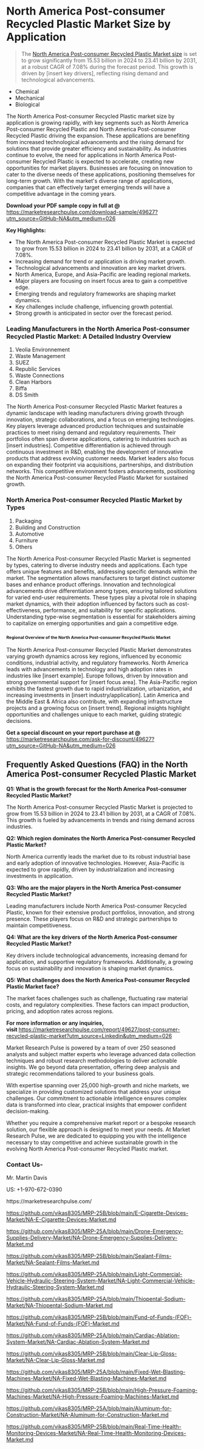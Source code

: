 <h1>North America Post-consumer Recycled Plastic Market&nbsp;Size by Application</h1><blockquote><p>The <a href="https://marketresearchpulse.com/download-sample/49627?utm_source=GitHub-NA&amp;utm_medium=026">North America Post-consumer Recycled Plastic Market size</a> is set to grow significantly from 15.53 billion in 2024 to 23.41 billion by 2031, at a robust CAGR of 7.08% during the forecast period. This growth is driven by [insert key drivers], reflecting rising demand and technological advancements.</p></blockquote><ul><li>Chemical<li> Mechanical<li> Biological</li></ul><p>The North America Post-consumer Recycled Plastic market size by application is growing rapidly, with key segments such as North America Post-consumer Recycled Plastic and North America Post-consumer Recycled Plastic driving the expansion. These applications are benefiting from increased technological advancements and the rising demand for solutions that provide greater efficiency and sustainability. As industries continue to evolve, the need for applications in North America Post-consumer Recycled Plastic is expected to accelerate, creating new opportunities for market players. Businesses are focusing on innovation to cater to the diverse needs of these applications, positioning themselves for long-term growth. With the market's diverse range of applications, companies that can effectively target emerging trends will have a competitive advantage in the coming years.</p><p><strong>Download your PDF sample copy in full at @ </strong><a href="https://marketresearchpulse.com/download-sample/49627?utm_source=GitHub-NA&amp;utm_medium=026">https://marketresearchpulse.com/download-sample/49627?utm_source=GitHub-NA&amp;utm_medium=026</a></p><p><strong>Key Highlights: </strong></p><ul><li>The North America Post-consumer Recycled Plastic Market is expected to grow from 15.53 billion in 2024 to 23.41 billion by 2031, at a CAGR of 7.08%.</li><li>Increasing demand for trend or application is driving market growth.</li><li>Technological advancements and innovation are key market drivers.</li><li>North America, Europe, and Asia-Pacific are leading regional markets.</li><li>Major players are focusing on insert focus area to gain a competitive edge.</li><li>Emerging trends and regulatory frameworks are shaping market dynamics.</li><li>Key challenges include challenge, influencing growth potential.</li><li>Strong growth is anticipated in sector over the forecast period.</li></ul><h3>Leading Manufacturers in the North America Post-consumer Recycled Plastic Market: A Detailed Industry Overview</h3><ol><li>Veolia Environnement</li><li>Waste Management</li><li>SUEZ</li><li>Republic Services</li><li>Waste Connections</li><li>Clean Harbors</li><li>Biffa</li><li>DS Smith</li></ol><div class="flex max-w-full flex-col flex-grow"><div class="min-h-8 text-message flex w-full flex-col items-end gap-2 whitespace-normal break-words [.text-message+&amp;]:mt-5" dir="auto" data-message-author-role="assistant" data-message-id="fd8432e4-4910-450d-b182-61b7bfb0a01f" data-message-model-slug="gpt-4o"><div class="flex w-full flex-col gap-1 empty:hidden first:pt-[3px]"><div class="markdown prose w-full break-words dark:prose-invert light"><p>The North America Post-consumer Recycled Plastic Market features a dynamic landscape with leading manufacturers driving growth through innovation, strategic collaborations, and a focus on emerging technologies. Key players leverage advanced production techniques and sustainable practices to meet rising demand and regulatory requirements. Their portfolios often span diverse applications, catering to industries such as [insert industries]. Competitive differentiation is achieved through continuous investment in R&amp;D, enabling the development of innovative products that address evolving customer needs. Market leaders also focus on expanding their footprint via acquisitions, partnerships, and distribution networks. This competitive environment fosters advancements, positioning the North America Post-consumer Recycled Plastic Market for sustained growth.</p></div></div></div></div><h3>North America Post-consumer Recycled Plastic Market by Types</h3><ol><li>Packaging<li> Building and Construction<li> Automotive<li> Furniture<li> Others</li></ol><div class="flex max-w-full flex-col flex-grow"><div class="min-h-8 text-message flex w-full flex-col items-end gap-2 whitespace-normal break-words [.text-message+&amp;]:mt-5" dir="auto" data-message-author-role="assistant" data-message-id="084470be-0bb7-4664-bddf-5156b4f41249" data-message-model-slug="gpt-4o-mini"><div class="flex w-full flex-col gap-1 empty:hidden first:pt-[3px]"><div class="markdown prose w-full break-words dark:prose-invert light"><p>The North America Post-consumer Recycled Plastic Market is segmented by types, catering to diverse industry needs and applications. Each type offers unique features and benefits, addressing specific demands within the market. The segmentation allows manufacturers to target distinct customer bases and enhance product offerings. Innovation and technological advancements drive differentiation among types, ensuring tailored solutions for varied end-user requirements. These types play a pivotal role in shaping market dynamics, with their adoption influenced by factors such as cost-effectiveness, performance, and suitability for specific applications. Understanding type-wise segmentation is essential for stakeholders aiming to capitalize on emerging opportunities and gain a competitive edge.</p></div></div></div></div><h3><span style="font-size: 11px;">Regional Overview of the North America Post-consumer Recycled Plastic Market</span></h3><div class="flex max-w-full flex-col flex-grow"><div class="min-h-8 text-message flex w-full flex-col items-end gap-2 whitespace-normal break-words [.text-message+&amp;]:mt-5" dir="auto" data-message-author-role="assistant" data-message-id="e9038762-ce64-4e30-91c9-9bd413514231" data-message-model-slug="gpt-4o-mini"><div class="flex w-full flex-col gap-1 empty:hidden first:pt-[3px]"><div class="markdown prose w-full break-words dark:prose-invert light"><p>The North America Post-consumer Recycled Plastic Market demonstrates varying growth dynamics across key regions, influenced by economic conditions, industrial activity, and regulatory frameworks. North America leads with advancements in technology and high adoption rates in industries like [insert example]. Europe follows, driven by innovation and strong governmental support for [insert focus area]. The Asia-Pacific region exhibits the fastest growth due to rapid industrialization, urbanization, and increasing investments in [insert industry/application]. Latin America and the Middle East &amp; Africa also contribute, with expanding infrastructure projects and a growing focus on [insert trend]. Regional insights highlight opportunities and challenges unique to each market, guiding strategic decisions.</p></div></div></div></div><p><strong>Get a special discount on your report purchase at @ </strong><a href="https://marketresearchpulse.com/ask-for-discount/49627?utm_source=GitHub-NA&amp;utm_medium=026">https://marketresearchpulse.com/ask-for-discount/49627?utm_source=GitHub-NA&amp;utm_medium=026</a></p><h2>Frequently Asked Questions (FAQ) in the North America Post-consumer Recycled Plastic Market</h2><p><strong>Q1: What is the growth forecast for the North America Post-consumer Recycled Plastic Market?</strong></p><p>The North America Post-consumer Recycled Plastic Market is projected to grow from 15.53 billion in 2024 to 23.41 billion by 2031, at a CAGR of 7.08%. This growth is fueled by advancements in trends and rising demand across industries.</p><p><strong>Q2: Which region dominates the North America Post-consumer Recycled Plastic Market?</strong></p><p>North America currently leads the market due to its robust industrial base and early adoption of innovative technologies. However, Asia-Pacific is expected to grow rapidly, driven by industrialization and increasing investments in application.</p><p><strong>Q3: Who are the major players in the North America Post-consumer Recycled Plastic Market?</strong></p><p>Leading manufacturers include North America Post-consumer Recycled Plastic, known for their extensive product portfolios, innovation, and strong presence. These players focus on R&amp;D and strategic partnerships to maintain competitiveness.</p><p><strong>Q4: What are the key drivers of the North America Post-consumer Recycled Plastic Market?</strong></p><p>Key drivers include technological advancements, increasing demand for application, and supportive regulatory frameworks. Additionally, a growing focus on sustainability and innovation is shaping market dynamics.</p><p><strong>Q5: What challenges does the North America Post-consumer Recycled Plastic Market face?</strong></p><p>The market faces challenges such as challenge, fluctuating raw material costs, and regulatory complexities. These factors can impact production, pricing, and adoption rates across regions.</p><p><strong>For more information or any inquiries, visit&nbsp;</strong><a href="https://marketresearchpulse.com/report/49627/post-consumer-recycled-plastic-market?utm_source=Linkedin&utm_medium=026">https://marketresearchpulse.com/report/49627/post-consumer-recycled-plastic-market?utm_source=Linkedin&utm_medium=026</a></p><p>Market Research Pulse is powered by a team of over 250 seasoned analysts and subject matter experts who leverage advanced data collection techniques and robust research methodologies to deliver actionable insights. We go beyond data presentation, offering deep analysis and strategic recommendations tailored to your business goals.</p><p>With expertise spanning over 25,000 high-growth and niche markets, we specialize in providing customized solutions that address your unique challenges. Our commitment to actionable intelligence ensures complex data is transformed into clear, practical insights that empower confident decision-making.</p><p>Whether you require a comprehensive market report or a bespoke research solution, our flexible approach is designed to meet your needs. At Market Research Pulse, we are dedicated to equipping you with the intelligence necessary to stay competitive and achieve sustainable growth in the evolving North America Post-consumer Recycled Plastic market.</p><h3><strong>Contact Us-</strong></h3><p>Mr. Martin Davis</p><p>US: +1-970-672-0390</p><p>https://marketresearchpulse.com/</p><p><a href="https://github.com/vikas8305/MRP-25B/blob/main/E-Cigarette-Devices-Market/NA-E-Cigarette-Devices-Market.md">https://github.com/vikas8305/MRP-25B/blob/main/E-Cigarette-Devices-Market/NA-E-Cigarette-Devices-Market.md</a></p><p><a href="https://github.com/vikas8305/MRP-25A/blob/main/Drone-Emergency-Supplies-Delivery-Market/NA-Drone-Emergency-Supplies-Delivery-Market.md">https://github.com/vikas8305/MRP-25A/blob/main/Drone-Emergency-Supplies-Delivery-Market/NA-Drone-Emergency-Supplies-Delivery-Market.md</a></p><p><a href="https://github.com/vikas8305/MRP-25B/blob/main/Sealant-Films-Market/NA-Sealant-Films-Market.md">https://github.com/vikas8305/MRP-25B/blob/main/Sealant-Films-Market/NA-Sealant-Films-Market.md</a></p><p><a href="https://github.com/vikas8305/MRP-25A/blob/main/Light-Commercial-Vehicle-Hydraulic-Steering-System-Market/NA-Light-Commercial-Vehicle-Hydraulic-Steering-System-Market.md">https://github.com/vikas8305/MRP-25A/blob/main/Light-Commercial-Vehicle-Hydraulic-Steering-System-Market/NA-Light-Commercial-Vehicle-Hydraulic-Steering-System-Market.md</a></p><p><a href="https://github.com/vikas8305/MRP-25A/blob/main/Thiopental-Sodium-Market/NA-Thiopental-Sodium-Market.md">https://github.com/vikas8305/MRP-25A/blob/main/Thiopental-Sodium-Market/NA-Thiopental-Sodium-Market.md</a></p><p><a href="https://github.com/vikas8305/MRP-25B/blob/main/Fund-of-Funds-(FOF)-Market/NA-Fund-of-Funds-(FOF)-Market.md">https://github.com/vikas8305/MRP-25B/blob/main/Fund-of-Funds-(FOF)-Market/NA-Fund-of-Funds-(FOF)-Market.md</a></p><p><a href="https://github.com/vikas8305/MRP-25A/blob/main/Cardiac-Ablation-System-Market/NA-Cardiac-Ablation-System-Market.md">https://github.com/vikas8305/MRP-25A/blob/main/Cardiac-Ablation-System-Market/NA-Cardiac-Ablation-System-Market.md</a></p><p><a href="https://github.com/vikas8305/MRP-25B/blob/main/Clear-Lip-Gloss-Market/NA-Clear-Lip-Gloss-Market.md">https://github.com/vikas8305/MRP-25B/blob/main/Clear-Lip-Gloss-Market/NA-Clear-Lip-Gloss-Market.md</a></p><p><a href="https://github.com/vikas8305/MRP-25A/blob/main/Fixed-Wet-Blasting-Machines-Market/NA-Fixed-Wet-Blasting-Machines-Market.md">https://github.com/vikas8305/MRP-25A/blob/main/Fixed-Wet-Blasting-Machines-Market/NA-Fixed-Wet-Blasting-Machines-Market.md</a></p><p><a href="https://github.com/vikas8305/MRP-25B/blob/main/High-Pressure-Foaming-Machines-Market/NA-High-Pressure-Foaming-Machines-Market.md">https://github.com/vikas8305/MRP-25B/blob/main/High-Pressure-Foaming-Machines-Market/NA-High-Pressure-Foaming-Machines-Market.md</a></p><p><a href="https://github.com/vikas8305/MRP-25A/blob/main/Aluminum-for-Construction-Market/NA-Aluminum-for-Construction-Market.md">https://github.com/vikas8305/MRP-25A/blob/main/Aluminum-for-Construction-Market/NA-Aluminum-for-Construction-Market.md</a></p><p><a href="https://github.com/vikas8305/MRP-25B/blob/main/Real-Time-Health-Monitoring-Devices-Market/NA-Real-Time-Health-Monitoring-Devices-Market.md">https://github.com/vikas8305/MRP-25B/blob/main/Real-Time-Health-Monitoring-Devices-Market/NA-Real-Time-Health-Monitoring-Devices-Market.md</a></p>
